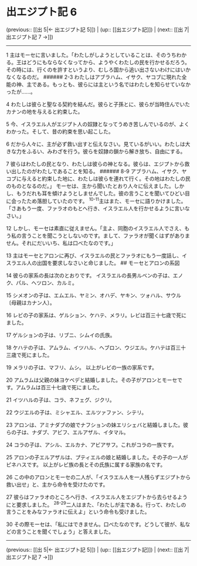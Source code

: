 # 出エジプト記 6

(previous:: [[出 5|← 出エジプト記 5]]) | (up:: [[出エジプト記]]) | (next:: [[出 7|出エジプト記 7 →]])

***




1 
主はモーセに言いました。「わたしがしようとしていることは、そのうちわかる。王はどうにもならなくなってから、ようやくわたしの民を行かせるだろう。その時には、行くのを許すというより、むしろ国から追い出さないわけにはいかなくなるのだ。 ###### 2-3 わたしはアブラハム、イサク、ヤコブに現れた全能の神、主である。もっとも、彼らには主という名ではわたしを知らせていなかったが……。 



4 
わたしは彼らと聖なる契約を結んだ。彼らと子孫とに、彼らが当時住んでいたカナンの地を与えると約束した。 



5 
今、イスラエル人がエジプト人の奴隷となってうめき苦しんでいるのが、よくわかった。そして、昔の約束を思い起こした。 



6 
だから人々に、主が必ず救い出すと伝えなさい。見ているがいい。わたしは大きな力をふるい、みわざを行う。彼らを奴隷の鎖から解き放ち、自由にする。 



7 
彼らはわたしの民となり、わたしは彼らの神となる。彼らは、エジプトから救い出したのがわたしであることを知る。 ###### 8-9 アブラハム、イサク、ヤコブに与えると約束した地に、わたしは彼らを連れて行く。その地はわたしの民のものとなるのだ。」 モーセは、主から聞いたとおり人々に伝えました。しかし、もうだれも耳を傾けようとしませんでした。彼の言うことを聞いてひどい目に会ったため落胆していたのです。 <sup class="versenum">10-11</sup>主はまた、モーセに語りかけました。「さあもう一度、ファラオのもとへ行き、イスラエル人を行かせるように言いなさい。」 



12 
しかし、モーセは素直に従えません。「主よ、同胞のイスラエル人でさえ、もう私の言うことを聞こうとしないのです。まして、ファラオが聞くはずがありません。それにだいいち、私は口べたなのです。」 



13 
主はモーセとアロンに再び、イスラエルの民とファラオにもう一度話し、イスラエル人の出国を要求しなさいと命じました。 ## モーセとアロンの系図 



14 
彼らの家系の長は次のとおりです。 イスラエルの長男ルベンの子は、エノク、パル、ヘツロン、カルミ。 



15 
シメオンの子は、エムエル、ヤミン、オハデ、ヤキン、ツォハル、サウル〔母親はカナン人〕。 



16 
レビの子の家系は、ゲルション、ケハテ、メラリ。レビは百三十七歳で死にました。 



17 
ゲルションの子は、リブニ、シムイの氏族。 



18 
ケハテの子は、アムラム、イツハル、ヘブロン、ウジエル。ケハテは百三十三歳で死にました。 



19 
メラリの子は、マフリ、ムシ。 以上がレビの一族の家系です。 



20 
アムラムは父親の妹ヨケベデと結婚しました。その子がアロンとモーセです。アムラムは百三十七歳で死にました。 



21 
イツハルの子は、コラ、ネフェグ、ジクリ。 



22 
ウジエルの子は、ミシャエル、エルツァファン、シテリ。 



23 
アロンは、アミナダブの娘でナフションの妹エリシェバと結婚しました。彼らの子は、ナダブ、アビフ、エルアザル、イタマル。 



24 
コラの子は、アシル、エルカナ、アビアサフ。これがコラの一族です。 



25 
アロンの子エルアザルは、プティエルの娘と結婚しました。その子の一人がピネハスです。 以上がレビ族の長とその氏族に属する家族の名です。 



26 
この中のアロンとモーセの二人が、「イスラエル人を一人残らずエジプトから救い出せ」と、主から命令を受けたのです。 



27 
彼らはファラオのところへ行き、イスラエル人をエジプトから去らせるようにと要求しました。 <sup class="versenum">28-29</sup>二人はまた、「わたしが主である。行って、わたしの言うことをみなファラオに伝えよ」という命令も受けました。 



30 
その際モーセは、「私にはできません。口べたなのです。どうして彼が、私などの言うことを聞くでしょう」と答えました。

***

(previous:: [[出 5|← 出エジプト記 5]]) | (up:: [[出エジプト記]]) | (next:: [[出 7|出エジプト記 7 →]])
